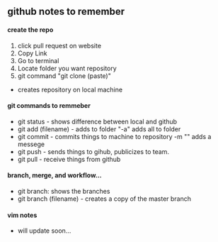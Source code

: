 ## github notes to remember

#### create the repo

 1. click pull request on website</li>
 2. Copy Link</li>
 3. Go to terminal</li>
 4. Locate folder you want repository</li>
 5. git command "git clone (paste)"</li>
   - creates repository on local machine</li>


#### git commands to remmeber
- git status - shows difference between local and github
- git add (filename) - adds to folder  "-a" adds all to folder
- git commit - commits things to machine to repository  -m "" adds a messege
- git push - sends things to gihub, publicizes to team.
 - git pull - receive things from github

#### branch, merge, and workflow...
- git branch: shows the branches
- git branch (filename)   - creates a copy of the master branch

#### vim notes
 - will update soon...
